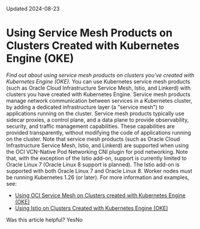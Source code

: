 Updated 2024-08-23
# Using Service Mesh Products on Clusters Created with Kubernetes Engine (OKE)
_Find out about using service mesh products on clusters you've created with Kubernetes Engine (OKE)._
You can use Kubernetes service mesh products (such as Oracle Cloud Infrastructure Service Mesh, Istio, and Linkerd) with clusters you have created with Kubernetes Engine. 
Service mesh products manage network communication between services in a Kubernetes cluster, by adding a dedicated infrastructure layer (a "service mesh") to applications running on the cluster. Service mesh products typically use sidecar proxies, a control plane, and a data plane to provide observability, security, and traffic management capabilities. These capabilities are provided transparently, without modifying the code of applications running on the cluster. 
Note that service mesh products (such as Oracle Cloud Infrastructure Service Mesh, Istio, and Linkerd) are supported when using the OCI VCN-Native Pod Networking CNI plugin for pod networking. Note that, with the exception of the Istio add-on, support is currently limited to Oracle Linux 7 (Oracle Linux 8 support is planned). The Istio add-on is supported with both Oracle Linux 7 and Oracle Linux 8. Worker nodes must be running Kubernetes 1.26 (or later).
For more information and examples, see:
  * [Using OCI Service Mesh on Clusters created with Kubernetes Engine (OKE)](https://docs.oracle.com/en-us/iaas/Content/ContEng/Tasks/contengservice-mesh-intro-topic.htm#Example_Enabling_Service_OKE "Find out how to use Oracle Cloud Infrastructure Service Mesh on Kubernetes Engine \(OKE\).")
  * [Using Istio on Clusters Created with Kubernetes Engine (OKE)](https://docs.oracle.com/en-us/iaas/Content/ContEng/Tasks/conteng-using-istio.htm#conteng-using-istio "Find out about using Istio on clusters you've created with Kubernetes Engine \(OKE\).")


Was this article helpful?
YesNo

